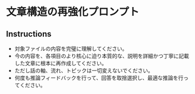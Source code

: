 # 文章構造の再強化プロンプト

## Instructions
- 対象ファイルの内容を完璧に理解してください。
- 今の内容を、各項目のより核心に迫り本質的な、説明を詳細かつ丁寧に記載した文章に根本に再作成してください。
- ただし話の軸、流れ、トピックは一切変えないでください。
- 何度も推論フィードバックを行って、回答を取捨選択し、最適な推論を行ってください。
